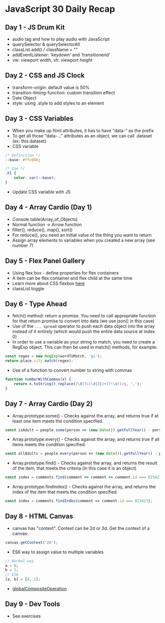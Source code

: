 # JavaScript 30 Daily Recap
## Day 1 - JS Drum Kit
* audio tag and how to play audio with JavaScript
* querySelector & querySelectorAll
* classList.add() / className = ""
* addEventListener: 'keydown' and 'transitionend'
* vw: viewport width, vh: viewport height

## Day 2 - CSS and JS Clock
* transform-origin: default value is 50%
* transition-timing-function: custom transition effect
* Date Object
* style: using .style to add styles to an element

## Day 3 - CSS Variables
* When you make up html attributes, it has to have "data-" as the prefix
* To get all those "data-..." attributes as an object, we can call .dataset (ex: this.dataset)
* CSS variable
```css
/* Definition */
--base: #ffc600;

/* Use */
.hl {
    color: var(--base);
}
```
* Update CSS variable with JS

## Day 4 - Array Cardio (Day 1)
* Console.table(Array_of_Objects)
* Normal function -> Arrow function
* filter(), reduce(), map(), sort()
* For reduce(), you need an initial value of the thing you want to return
* Assign array elements to variables when you created a new array (see number 7)

## Day 5 - Flex Panel Gallery
* Using flex box - define properties for flex containers
* A item can be flex container and flex child at the same time
* Learn more about CSS flexbox [here](https://flexbox.io/)
* classList.toggle

## Day 6 - Type Ahead
* fetch() method: return a promise. You need to call appropriate function for that return promise to convert into data (we use json() in this case)
* Use of the ```... spread``` operator to push each data object into the array instead of it entirely (which would push the entire data source at index 0)
* In order to use a variable as your string to match, you need to create a RegExp object. This can then be used in match() methods, for example:
```javascript
const regex = new RegExp(wordToMatch, 'gi');
return place.city.match(regex);
```
* Use of a function to convert number to string with commas
```javascript
function numberWithCommas(x) {
    return x.toString().replace(/\B(?=(\d{3})+(?!\d))/g, ',');
}
```

## Day 7 - Array Cardio (Day 2)
* Array.prototype.some() - Checks against the array, and returns true if at least one item meets the condition specified.
```javascript
const isAdult = people.some(person => (new Date()).getFullYear() - person.year >= 19);
```
* Array.prototype.every() - Checks against the array, and returns true if all items meets the condition specified.
```javascript
const allAdults = people.every(person => (new Date()).getFullYear() - person.year >= 19);
```
* Array.prototype.find() - Checks against the array, and returns the result of the item, that meets the criteria (in this case it is an object)
```javascript
const index = comments.find(comment => comment => comment.id === 823423);
```
* Array.prototype.findIndex() - Checks against the array, and returns the index of the item that meets the condition specified.
```javascript
const index = comments.findIndex(comment => comment.id === 823423);
```

## Day 8 - HTML Canvas
* canvas has "context". Context can be 2d or 3d. Get the context of a canvas:
```javascript
canvas.getContext('2d');
```
* ES6 way to assign value to multiple variables
```javascript
// Normal way
a = 0;
b = 1;
// ES6
[a, b] = [0, 1];
```
* [globalCompositeOperation](https://developer.mozilla.org/en-US/docs/Web/API/CanvasRenderingContext2D/globalCompositeOperation)

## Day 9 - Dev Tools
* See exercises